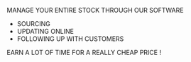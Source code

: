 MANAGE YOUR ENTIRE STOCK THROUGH OUR SOFTWARE

- SOURCING
- UPDATING ONLINE
- FOLLOWING UP WITH CUSTOMERS

EARN A LOT OF TIME FOR A REALLY CHEAP PRICE !
